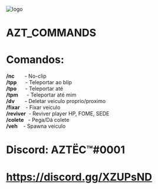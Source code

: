 ![logo](https://i.imgur.com/CCKL9Bk.png)

# AZT_COMMANDS

# Comandos:<br>
<b>/nc</b>       - No-clip<br>
<b>/tpp</b>      - Teleportar ao blip<br>
<b>/tpo</b>      - Teleportar até<br>
<b>/tpm</b>      - Teleportar até mim<br>
<b>/dv</b>       - Deletar veiculo proprio/proximo<br>
<b>/fixar</b>    - Fixar veiculo<br>
<b>/reviver</b>  - Reviver player HP, FOME, SEDE<br>
<b>/colete</b>   - Pega/Dá colete<br>
<b>/veh</b>      - Spawna veiculo<br>

# Discord: AZTËC™#0001
# https://discord.gg/XZUPsND
